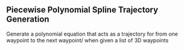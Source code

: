 ## Piecewise Polynomial Spline Trajectory Generation

Generate a polynomial equation that acts as a trajectory for from one waypoint to the next waypoint/
when given a list of 3D waypoints

